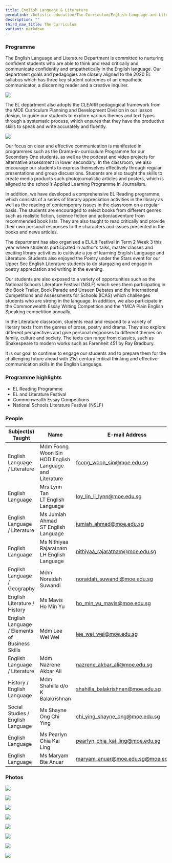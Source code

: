 ```yaml
---
title: English Language & Literature
permalink: /holistic-education/The-Curriculum/English-Language-and-Literature/
description: ""
third_nav_title: The Curriculum
variant: markdown
---
```

### Programme

The English Language and Literature Department is committed to nurturing confident students who are able to think and read critically and communicate confidently and empathetically in the English language. Our department goals and pedagogies are closely aligned to the 2020 EL syllabus which has three key student outcomes of an empathetic communicator, a discerning reader and a creative inquirer.  

![](/images/EL%202020%20foci.jpeg)

The EL department also adopts the CLEARR pedagogical framework from the MOE Curriculum Planning and Development Division in our lesson design, to guide our students to explore various themes and text types through a systematic process, which ensures that they have the productive skills to speak and write accurately and fluently.  

![](/images/EL%20Clear%20framework.jpeg)

Our focus on clear and effective communication is manifested in programmes such as the Drama-in-curriculum Programme for our Secondary One students, as well as the podcast and video projects for alternative assessment in lower secondary. In the classroom, we also encourage our students to express themselves effectively through regular presentations and group discussions. Students are also taught the skills to create media products such photojournalistic articles and posters, which is aligned to the school’s Applied Learning Programme in Journalism.  

In addition, we have developed a comprehensive EL Reading programme, which consists of a series of literary appreciation activities in the library as well as the reading of contemporary issues in the classroom on a regular basis. The students are encouraged to select books from different genres such as realistic fiction, science fiction and action/adventure from recommended book lists. They are also taught to read critically and provide their own personal responses to the characters and issues presented in the books and news articles.

The department has also organised a EL/Lit Festival in Term 2 Week 3 this year where students participated in author’s talks, master classes and exciting library activities to cultivate a joy of learning English Language and Literature. Students also enjoyed the Poetry under the Stars event for our Upper Sec English Literature students to do stargazing and engage in poetry appreciation and writing in the evening.

Our students are also exposed to a variety of opportunities such as the National Schools Literature Festival (NSLF) which sees them participating in the Book Trailer, Book Parade and Unseen Debates and the International Competitions and Assessments for Schools (ICAS) which challenges students who are strong in the language. In addition, we also participate in the Commonwealth Essay Writing Competition and the YMCA Plain English Speaking competition annually.  

In the Literature classroom, students read and respond to a variety of literary texts from the genres of prose, poetry and drama. They also explore different perspectives and give personal responses to different themes on family, culture and society. The texts can range from classics, such as Shakespeare to modern works such as Farenheit 451 by Ray Bradbury.

It is our goal to continue to engage our students and to prepare them for the challenging future ahead with 21st century critical thinking and effective communication skills in the English Language.

### Programme highlights

* EL Reading Programme 
* EL and Literature Festival 
* Commonwealth Essay Competitions
* National Schools Literature Festival (NSLF)

### People

| Subject(s) Taught | Name | E-mail Address |
| -------- | -------- | -------- |
| English Language / Literature | Mdm Foong Woon Sin <br> HOD English Language and Literature | [foong_woon_sin@moe.edu.sg](mailto:foong_woon_sin@moe.edu.sg) |
| English Language | Mrs Lynn Tan <br> LT English Language | [loy_lin_li_lynn@moe.edu.sg](mailto:loy_lin_li_lynn@moe.edu.sg) |
| English Language / Literature | Ms Jumiah Ahmad <br> ST English Language | [jumiah_ahmad@moe.edu.sg](mailto:jumiah_ahmad@moe.edu.sg) |
| English Language | Ms Nithiyaa Rajaratnam <br> LH English Language | [nithiyaa_rajaratnam@moe.edu.sg](mailto:[nithiyaa_rajaratnam@moe.edu.sg](mailto:nithiyaa_rajaratnam@moe.edu.sg)@moe.edu.sg) |
| English Language / Geography | Mdm Noraidah Suwandi | [noraidah_suwandi@moe.edu.sg](mailto:noraidah_suwandi@moe.edu.sg)|
| English Literature / History | Ms Mavis Ho Min Yu| [ho_min_yu_mavis@moe.edu.sg](mailto:ho_min_yu_mavis@moe.edu.sg) |
| English Language / Elements of Business Skills | Mdm Lee Wei Wei | [lee_wei_wei@moe.edu.sg](mailto:lee_wei_wei@moe.edu.sg)|
| English Language / Literature | Mdm Nazrene Akbar Ali | [nazrene_akbar_ali@moe.edu.sg](mailto:nazrene_akbar_ali@moe.edu.sg) |
| History / English Language | Mdm Shahilla d/o K Balakrishnan| [shahilla_balakrishnan@moe.edu.sg](mailto:shahilla_balakrishnan@moe.edu.sg) |
| Social Studies / English Language | Ms Shayne Ong Chi Ying | [chi_ying_shayne_ong@moe.edu.sg](mailto:chi_ying_shayne_ong@moe.edu.sg) |
| English Language | Ms Pearlyn Chia Kai Ling | [pearlyn_chia_kai_ling@moe.edu.sg](mailto:pearlyn_chia_kai_ling@moe.edu.sg) |
| English Language | Ms Maryam Bte Anuar | [maryam_anuar@moe.edu.sg@moe.edu.sg](mailto:maryam_anuar@moe.edu.sg) |

### Photos

![](/images/Curriculum/English%20Language/ell%2001.JPG)

![](/images/Curriculum/English%20Language/ell%2002a.JPG)

![](/images/Curriculum/English%20Language/ell%2003.jpg)

![](/images/Curriculum/English%20Language/ell%2004.jpg)

![](/images/Curriculum/English%20Language/ell%2005.jpg)

![](/images/Curriculum/English%20Language/ell%2006.jpg)

![](/images/english.png)

![](/images/english2.png)